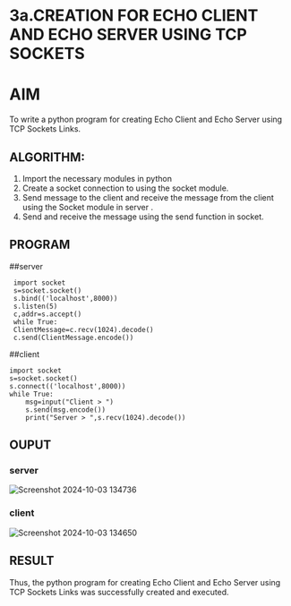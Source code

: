 # 3a.CREATION FOR ECHO CLIENT AND ECHO SERVER USING TCP SOCKETS
# AIM
To write a python program for creating Echo Client and Echo Server using TCP
Sockets Links.
## ALGORITHM:
1. Import the necessary modules in python
2. Create a socket connection to using the socket module.
3. Send message to the client and receive the message from the client using the Socket module in
 server .
4. Send and receive the message using the send function in socket.
## PROGRAM
##server
~~~
 import socket
 s=socket.socket()
 s.bind(('localhost',8000))
 s.listen(5)
 c,addr=s.accept()
 while True:
 ClientMessage=c.recv(1024).decode()
 c.send(ClientMessage.encode())
~~~

##client
~~~
import socket
s=socket.socket()
s.connect(('localhost',8000))
while True:
    msg=input("Client > ")
    s.send(msg.encode())
    print("Server > ",s.recv(1024).decode())

~~~

## OUPUT
### server
![Screenshot 2024-10-03 134736](https://github.com/user-attachments/assets/e2214461-9b30-483a-98f9-fdac86b232e2)


### client
![Screenshot 2024-10-03 134650](https://github.com/user-attachments/assets/cb1e18b7-4040-4512-b3f5-9fd848fc82b7)


## RESULT
Thus, the python program for creating Echo Client and Echo Server using TCP Sockets Links 
was successfully created and executed.
